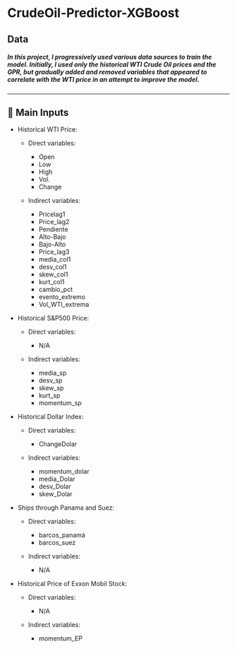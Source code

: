 # CrudeOil-Predictor-XGBoost

## Data
##### In this project, I progressively used various data sources to train the model. Initially, I used only the historical WTI Crude Oil prices and the GPR, but gradually added and removed variables that appeared to correlate with the WTI price in an attempt to improve the model.
---

## 🚀 Main Inputs

- Historical WTI Price:
  - Direct variables:
    - Open
    - Low
    - High
    - Vol.
    - Change
      
  - Indirect variables:
    - Pricelag1
    - Price_lag2
    - Pendiente
    - Alto-Bajo
    - Bajo-Alto
    - Price_lag3
    - media_col1
    - desv_col1
    - skew_col1
    - kurt_col1
    - cambio_pct
    - evento_extremo
    - Vol_WTI_extrema
      
- Historical S&P500 Price:
  - Direct variables:
    - N/A
        
  - Indirect variables:
    - media_sp
    - desv_sp
    - skew_sp
    - kurt_sp
    - momentum_sp

- Historical Dollar Index:
  - Direct variables:
    - ChangeDolar
      
  - Indirect variables:
    - momentum_dolar
    - media_Dolar
    - desv_Dolar
    - skew_Dolar
      
- Ships through Panama and Suez:
  - Direct variables:
    - barcos_panamá
    - barcos_suez
  
  - Indirect variables:
    - N/A

- Historical Price of Exxon Mobil Stock:
  - Direct variables:
    - N/A
      
  - Indirect variables:
    - momentum_EP
